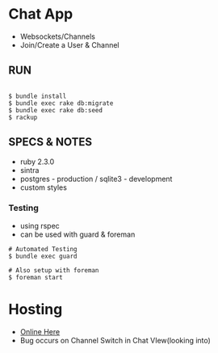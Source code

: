 # Chat App
- Websockets/Channels
- Join/Create a User & Channel

## RUN
```

$ bundle install
$ bundle exec rake db:migrate
$ bundle exec rake db:seed
$ rackup
```

## SPECS & NOTES
- ruby 2.3.0
- sintra
- postgres - production / sqlite3 - development
- custom styles


### Testing
- using rspec 
- can be used with guard & foreman

```
# Automated Testing
$ bundle exec guard

# Also setup with foreman
$ foreman start
```

# Hosting
- [Online Here](https://intense-temple-95153.herokuapp.com/)
- Bug occurs on Channel Switch in Chat VIew(looking into)
